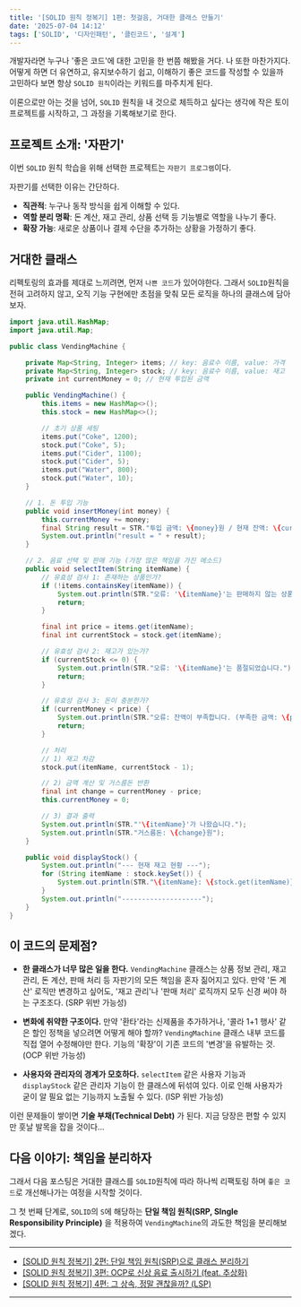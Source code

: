 ```yaml
---
title: '[SOLID 원칙 정복기] 1편: 첫걸음, 거대한 클래스 만들기'
date: '2025-07-04 14:12'
tags: ['SOLID', '디자인패턴', '클린코드', '설계']
---
```


개발자라면 누구나 '좋은 코드'에 대한 고민을 한 번쯤 해봤을 거다. 나 또한 마찬가지다. 어떻게 하면 더 유연하고, 유지보수하기 쉽고, 이해하기 좋은 코드를 작성할 수 있을까 고민하다 보면 항상 `SOLID 원칙`이라는 키워드를 마주치게 된다.

이론으로만 아는 것을 넘어, `SOLID` 원칙을 내 것으로 체득하고 싶다는 생각에 작은 토이프로젝트를 시작하고, 그 과정을 기록해보기로 한다.

## 프로젝트 소개: '자판기'
이번 `SOLID` 원칙 학습을 위해 선택한 프로젝트는 `자판기 프로그램`이다.

자판기를 선택한 이유는 간단하다.

- __직관적__: 누구나 동작 방식을 쉽게 이해할 수 있다.
- __역할 분리 명확__: 돈 계산, 재고 관리, 상품 선택 등 기능별로 역할을 나누기 좋다.
- __확장 가능__: 새로운 상품이나 결제 수단을 추가하는 상황을 가정하기 좋다.

## 거대한 클래스

리펙토링의 효과를 제대로 느끼려면, 먼저 `나쁜 코드`가 있어야한다. 그래서 `SOLID`원칙을 전혀 고려하지 않고, 오직 기능 구현에만 초점을 맞춰 모든 로직을 하나의 클래스에 담아보자.

```java
import java.util.HashMap;
import java.util.Map;

public class VendingMachine {

    private Map<String, Integer> items; // key: 음료수 이름, value: 가격
    private Map<String, Integer> stock; // key: 음료수 이름, value: 재고
    private int currentMoney = 0; // 현재 투입된 금액

    public VendingMachine() {
        this.items = new HashMap<>();
        this.stock = new HashMap<>();

        // 초기 상품 세팅
        items.put("Coke", 1200);
        stock.put("Coke", 5);
        items.put("Cider", 1100);
        stock.put("Cider", 5);
        items.put("Water", 800);
        stock.put("Water", 10);
    }

    // 1. 돈 투입 기능
    public void insertMoney(int money) {
        this.currentMoney += money;
        final String result = STR."투입 금액: \{money}원 / 현재 잔액: \{currentMoney}원";
        System.out.println("result = " + result);
    }

    // 2. 음료 선택 및 판매 기능 (가장 많은 책임을 가진 메소드)
    public void selectItem(String itemName) {
        // 유효성 검사 1: 존재하는 상품인가?
        if (!items.containsKey(itemName)) {
            System.out.println(STR."오류: '\{itemName}'는 판매하지 않는 상품입니다.");
            return;
        }

        final int price = items.get(itemName);
        final int currentStock = stock.get(itemName);

        // 유효성 검사 2: 재고가 있는가?
        if (currentStock <= 0) {
            System.out.println(STR."오류: '\{itemName}'는 품절되었습니다.");
            return;
        }

        // 유효성 검사 3: 돈이 충분한가?
        if (currentMoney < price) {
            System.out.println(STR."오류: 잔액이 부족합니다. (부족한 금액: \{price - currentMoney}원");
            return;
        }

        // 처리
        // 1) 재고 차감
        stock.put(itemName, currentStock - 1);

        // 2) 금액 계산 및 거스름돈 반환
        final int change = currentMoney - price;
        this.currentMoney = 0;

        // 3) 결과 출력
        System.out.println(STR."'\{itemName}'가 나왔습니다.");
        System.out.println(STR."거스름돈: \{change}원");
    }

    public void displayStock() {
        System.out.println("--- 현재 재고 현황 ---");
        for (String itemName : stock.keySet()) {
            System.out.println(STR."\{itemName}: \{stock.get(itemName)}개");
        }
        System.out.println("--------------------");
    }
}
```

## 이 코드의 문제점?

- __한 클래스가 너무 많은 일을 한다.__ `VendingMachine` 클래스는 상품 정보 관리, 재고 관리, 돈 계산, 판매 처리 등 자판기의 모든 책임을 혼자 짊어지고 있다. 만약 '돈 계산' 로직만 변경하고 싶어도, '재고 관리'나 '판매 처리' 로직까지 모두 신경 써야 하는 구조조다. (SRP 위반 가능성)

- __변화에 취약한 구조이다.__ 만약 '환타'라는 신제품을 추가하거나, '콜라 1+1 행사' 같은 할인 정책을 넣으려면 어떻게 해야 할까? `VendingMachine` 클래스 내부 코드를 직접 열어 수정해야만 한다. 기능의 '확장'이 기존 코드의 '변경'을 유발하는 것. (OCP 위반 가능성)

- __사용자와 관리자의 경계가 모호하다.__ `selectItem` 같은 사용자 기능과 `displayStock` 같은 관리자 기능이 한 클래스에 뒤섞여 있다. 이로 인해 사용자가 굳이 알 필요 없는 기능까지 노출될 수 있다. (ISP 위반 가능성)

이런 문제들이 쌓이면 __기술 부채(Technical Debt)__ 가 된다. 지금 당장은 편할 수 있지만 훗날 발목을 잡을 것이다...

## 다음 이야기: 책임을 분리하자

그래서 다음 포스팅은 거대한 클래스를 `SOLID`원칙에 따라 하나씩 리팩토링 하며 `좋은 코드`로 개선해나가는 여정을 시작할 것이다.

그 첫 번째 단계로, `SOLID`의 `S`에 해당하는 __단일 책임 원칙(SRP, SIngle Responsibility Principle)__ 을 적용하여 `VendingMachine`의 과도한 책임을 분리해보겠다.

---
- [[SOLID 원칙 정복기] 2편: 단일 책임 원칙(SRP)으로 클래스 분리하기](https://yseek.github.io/yun-blog/posts/solid-vending-machine-2)
- [[SOLID 원칙 정복기] 3편: OCP로 신상 음료 출시하기 (feat. 추상화)](https://yseek.github.io/yun-blog/posts/solid-vending-machine-3)
- [[SOLID 원칙 정복기] 4편: 그 상속, 정말 괜찮을까? (LSP)](https://yseek.github.io/yun-blog/posts/solid-vending-machine-4)
---